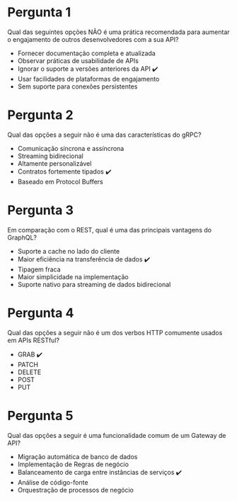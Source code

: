 
# Pergunta 1
Qual das seguintes opções NÃO é uma prática recomendada para aumentar o engajamento de outros desenvolvedores com a sua API?

- Fornecer documentação completa e atualizada
- Observar práticas de usabilidade de APIs
- Ignorar o suporte a versões anteriores da API :heavy_check_mark:
- Usar facilidades de plataformas de engajamento
- Sem suporte para conexões persistentes

# Pergunta 2
Qual das opções a seguir não é uma das características do gRPC?

- Comunicação síncrona e assíncrona
- Streaming bidirecional  
- Altamente personalizável 
- Contratos fortemente tipados :heavy_check_mark:
- Baseado em Protocol Buffers

# Pergunta 3
Em comparação com o REST, qual é uma das principais vantagens do GraphQL?

- Suporte a cache no lado do cliente  
- Maior eficiência na transferência de dados :heavy_check_mark:
- Tipagem fraca
- Maior simplicidade na implementação
- Suporte nativo para streaming de dados bidirecional

# Pergunta 4
Qual das opções a seguir não é um dos verbos HTTP comumente usados em APIs RESTful?

- GRAB :heavy_check_mark:
- PATCH
- DELETE
- POST
- PUT

# Pergunta 5

Qual das opções a seguir é uma funcionalidade comum de um Gateway de API?

- Migração automática de banco de dados
- Implementação de Regras de negócio
- Balanceamento de carga entre instâncias de serviços :heavy_check_mark:
- Análise de código-fonte
- Orquestração de processos de negócio




